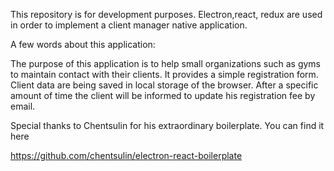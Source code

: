 This repository is for development purposes. Electron,react, redux are used in order to implement a client manager native application.

A few words about this application:

The purpose of this application is to help small organizations such as gyms to maintain contact with their clients. It provides a simple registration form. Client data are being saved in local storage of the browser. After a specific amount of time the client will be informed to update his registration fee by email.


Special thanks to Chentsulin for his extraordinary boilerplate. You can find it here

https://github.com/chentsulin/electron-react-boilerplate